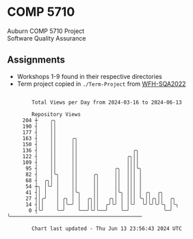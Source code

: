 # COMP 5710
Auburn COMP 5710 Project  
Software Quality Assurance

## Assignments
- Workshops 1-9 found in their respective directories
- Term project copied in `./Term-Project` from [WFH-SQA2022](https://github.com/wumphlett/WFH-SQA2022-AUBURN)

```

        Total Views per Day from 2024-03-16 to 2024-06-13

        Repository Views
     204 ┼    ╭╮
     190 ┤    ││
     177 ┤    ││
     163 ┤    ││     ╭╮
     150 ┤    ││     ││
     136 ┤    ││     ││                  ╭╮
     122 ┤    ││     ││                ╭╮││
     109 ┤    ││     ││                ││││
      95 ┤    ││     ││            ╭╮  │││╰╮
      82 ┤    │╰╮    ││     ╭╮     ││  │││ │
      68 ┤  ╭╮│ │    ││     ││     ││  │││ │
      54 ┼╮ │╰╯ │    ││     ││     ││  │││ │
      41 ┤│ │   │    │╰╮    ││     │╰╮ │││ │ ╭╮  ╭╮
      27 ┤│╭╯   │ ╭╮ │ │  ╭╮││   ╭╮│ │ │││ ╰╮││╭╮││  ╭╮
      14 ┤││    │ │╰─╯ │  ││││  ╭╯╰╯ │ │╰╯  ╰╯╰╯╰╯╰╮ │╰╮
       0 ┤╰╯    ╰─╯    ╰──╯╰╯╰──╯    ╰─╯           ╰─╯ ╰───────────────────────────────────────────

        Chart last updated - Thu Jun 13 23:56:43 2024 UTC
        
```

